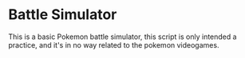 # Battle Simulator
 
This is a basic Pokemon battle simulator, this script is only intended a practice, and it's in no way related to the pokemon videogames.
